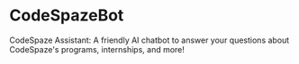 # CodeSpazeBot
CodeSpaze Assistant: A friendly AI chatbot to answer your questions about CodeSpaze's programs, internships, and more!
